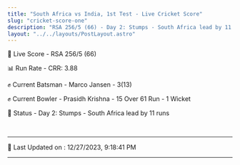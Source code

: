 ```yaml
---
title: "South Africa vs India, 1st Test - Live Cricket Score"
slug: "cricket-score-one"
description: "RSA 256/5 (66) - Day 2: Stumps - South Africa lead by 11 runs."
layout: "../../layouts/PostLayout.astro"
---
```


🔴 Live Score - RSA 256/5 (66)  

📊 Run Rate - CRR: 3.88  

✊ Current Batsman - Marco Jansen - 3(13)  

✊ Current Bowler - Prasidh Krishna - 15 Over 61 Run - 1 Wicket  

📑 Status - Day 2: Stumps - South Africa lead by 11 runs

<br />

***

📝 Last Updated on : 12/27/2023, 9:18:41 PM

***

